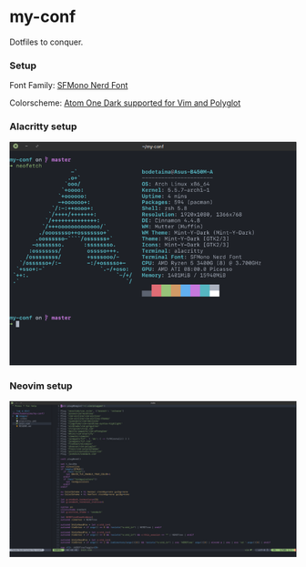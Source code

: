 # my-conf
Dotfiles to conquer.

### Setup
Font Family: [SFMono Nerd Font](https://github.com/epk/SF-Mono-Nerd-Font)

Colorscheme: [Atom One Dark supported for Vim and Polyglot](https://github.com/joshdick/onedark.vim)


### Alacritty setup
![alacritty](images/alacritty.png)

### Neovim setup
![nvim](images/nvim.png)
